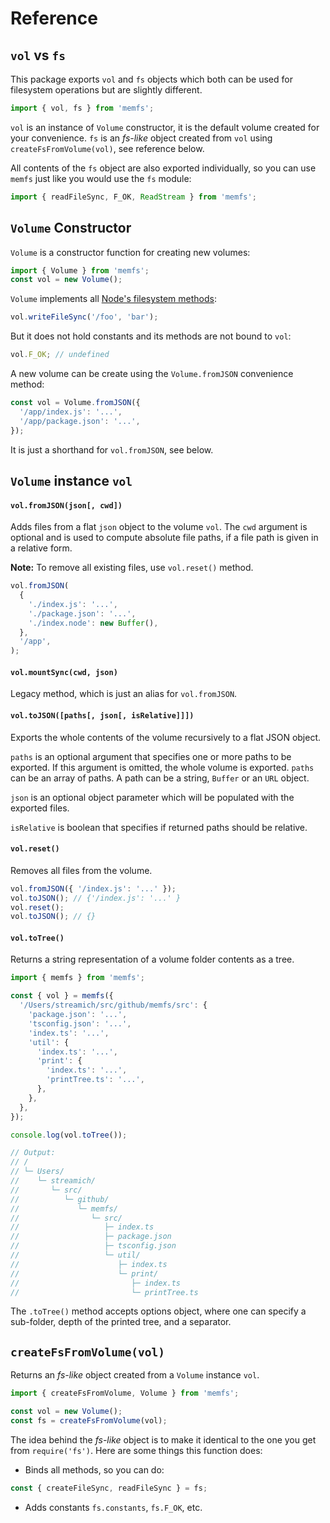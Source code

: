 # Reference


## `vol` vs `fs`

This package exports `vol` and `fs` objects which both can be used for
filesystem operations but are slightly different.

```js
import { vol, fs } from 'memfs';
```

`vol` is an instance of `Volume` constructor, it is the default volume created
for your convenience. `fs` is an _fs-like_ object created from `vol` using
`createFsFromVolume(vol)`, see reference below.

All contents of the `fs` object are also exported individually, so you can use
`memfs` just like you would use the `fs` module:

```js
import { readFileSync, F_OK, ReadStream } from 'memfs';
```


## `Volume` Constructor

`Volume` is a constructor function for creating new volumes:

```js
import { Volume } from 'memfs';
const vol = new Volume();
```

`Volume` implements all [Node's filesystem methods](https://nodejs.org/api/fs.html):

```js
vol.writeFileSync('/foo', 'bar');
```

But it does not hold constants and its methods are not bound to `vol`:

```js
vol.F_OK; // undefined
```

A new volume can be create using the `Volume.fromJSON` convenience method:

```js
const vol = Volume.fromJSON({
  '/app/index.js': '...',
  '/app/package.json': '...',
});
```

It is just a shorthand for `vol.fromJSON`, see below.


## `Volume` instance `vol`


#### `vol.fromJSON(json[, cwd])`

Adds files from a flat `json` object to the volume `vol`. The `cwd` argument
is optional and is used to compute absolute file paths, if a file path is
given in a relative form.

**Note:** To remove all existing files, use `vol.reset()` method.

```js
vol.fromJSON(
  {
    './index.js': '...',
    './package.json': '...',
    './index.node': new Buffer(),
  },
  '/app',
);
```


#### `vol.mountSync(cwd, json)`

Legacy method, which is just an alias for `vol.fromJSON`.


#### `vol.toJSON([paths[, json[, isRelative]]])`

Exports the whole contents of the volume recursively to a flat JSON object.

`paths` is an optional argument that specifies one or more paths to be exported.
If this argument is omitted, the whole volume is exported. `paths` can be
an array of paths. A path can be a string, `Buffer` or an `URL` object.

`json` is an optional object parameter which will be populated with the exported files.

`isRelative` is boolean that specifies if returned paths should be relative.


#### `vol.reset()`

Removes all files from the volume.

```js
vol.fromJSON({ '/index.js': '...' });
vol.toJSON(); // {'/index.js': '...' }
vol.reset();
vol.toJSON(); // {}
```


#### `vol.toTree()`

Returns a string representation of a volume folder contents as a tree.

```ts
import { memfs } from 'memfs';

const { vol } = memfs({
  '/Users/streamich/src/github/memfs/src': {
    'package.json': '...',
    'tsconfig.json': '...',
    'index.ts': '...',
    'util': {
      'index.ts': '...',
      'print': {
        'index.ts': '...',
        'printTree.ts': '...',
      },
    },
  },
});

console.log(vol.toTree());

// Output:
// /
// └─ Users/
//    └─ streamich/
//       └─ src/
//          └─ github/
//             └─ memfs/
//                └─ src/
//                   ├─ index.ts
//                   ├─ package.json
//                   ├─ tsconfig.json
//                   └─ util/
//                      ├─ index.ts
//                      └─ print/
//                         ├─ index.ts
//                         └─ printTree.ts
```

The `.toTree()` method accepts options object, where one can specify a sub-folder,
depth of the printed tree, and a separator.


## `createFsFromVolume(vol)`

Returns an _fs-like_ object created from a `Volume` instance `vol`.

```js
import { createFsFromVolume, Volume } from 'memfs';

const vol = new Volume();
const fs = createFsFromVolume(vol);
```

The idea behind the _fs-like_ object is to make it identical to the one
you get from `require('fs')`. Here are some things this function does:

- Binds all methods, so you can do:

```js
const { createFileSync, readFileSync } = fs;
```

- Adds constants `fs.constants`, `fs.F_OK`, etc.
